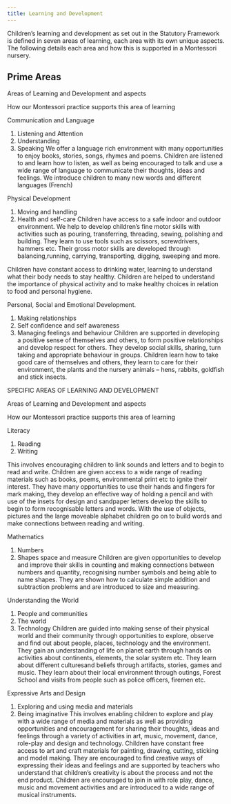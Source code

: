 ```yaml
---
title: Learning and Development
---
```


Children’s learning and development as set out in the Statutory Framework is defined in seven areas of learning, each area with its own unique aspects.  The following details each area and how this is supported in a Montessori nursery.

## Prime Areas

Areas of Learning and Development and aspects

How our Montessori practice supports this area of learning

Communication and Language

1. Listening and Attention
1. Understanding
1. Speaking
We offer a language rich environment with many opportunities to enjoy books, stories, songs, rhymes and poems. Children are listened to and learn how to listen, as well as being encouraged to talk and use a wide range of language to communicate their thoughts, ideas and feelings. We introduce children to many new words and different languages (French)

Physical Development

1. Moving and handling
1. Health and self-care
Children have access to a safe indoor and outdoor environment. We help to develop children’s fine motor skills with activities such as pouring, transferring, threading, sewing, polishing and building. They learn to use tools such as scissors, screwdrivers, hammers etc. Their gross motor skills are developed through balancing,running, carrying, transporting, digging, sweeping and more.

Children have constant access to drinking water, learning to understand what their body needs to stay healthy. Children are helped to understand the importance of physical activity and to make healthy choices in relation to food and personal hygiene.

Personal, Social and Emotional Development.

1. Making relationships
1. Self confidence and self awareness
1. Managing feelings and behaviour
Children are supported in developing a positive sense of themselves and others, to form positive relationships and develop respect for others. They develop social skills, sharing, turn taking and appropriate behaviour in groups. Children learn how to take good care of themselves and others, they learn to care for their environment, the plants and the nursery animals – hens, rabbits, goldfish and stick insects.

SPECIFIC AREAS OF LEARNING AND DEVELOPMENT

Areas of Learning and Development and aspects

How our Montessori practice supports this area of learning

Literacy

1. Reading
1. Writing

This involves encouraging children to link sounds and letters and to begin to read and write. Children are given access to a wide range of reading materials such as books, poems, environmental print etc to ignite their interest.  They have many opportunities to use their hands and fingers for mark making, they develop an effective way of holding a pencil and with use of the insets for design and sandpaper letters develop the skills to begin to form recognisable letters and words. With the use of objects, pictures and the large moveable alphabet children go on to build words and make connections between reading and writing.

Mathematics

1. Numbers
1. Shapes space and measure
Children are given opportunities to develop and improve their skills in counting and making connections between numbers and quantity, recognising number symbols and being able to name shapes. They are shown how to calculate simple addition and subtraction problems and are introduced to size and measuring.

Understanding the World

1. People and communities
1. The world
1. Technology
Children are guided into making sense of their physical world and their community through opportunities to explore, observe and find out about people, places, technology and the environment. They gain an understanding of life on planet earth through hands on activities about continents, elements, the solar system etc. They learn about different culturesand beliefs through artifacts, stories, games and music. They learn about their local environment through outings, Forest School and visits from people such as police officers, firemen etc.

Expressive Arts and Design

1. Exploring and using media and materials
1. Being imaginative
This involves enabling children to explore and play with a wide range of media and materials as well as providing opportunities and encouragement for sharing their thoughts, ideas and feelings through a variety of activities in art, music, movement, dance, role-play and design and technology. Children have constant free access to art and craft materials for painting, drawing, cutting, sticking and model making. They are encouraged to find creative ways of expressing their ideas and feelings and are supported by teachers who understand that children’s creativity is about the process and not the end product. Children are encouraged to join in with role play, dance, music and movement activities and are introduced to a wide range of musical instruments.
